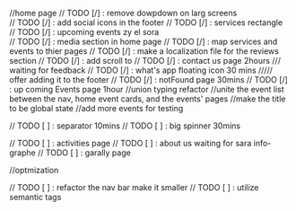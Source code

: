 //home page
// TODO [/] : remove dowpdown on larg screens  
// TODO [/] : add social icons in the footer
// TODO [/] : services rectangle  
// TODO [/] : upcoming events zy el sora  
// TODO [/] : media section in home page
// TODO [/] : map services and events to thier pages
// TODO [/] : make a localization file for the reviews section
// TODO [/] : add scroll to
// TODO [/] : contact us page 2hours /// waiting for feedback
// TODO [/] : what's app floating icon 30 mins ///// offer adding it to the footer
// TODO [/] : notFound page 30mins
// TODO [/] : up coming Events page 1hour
//union typing refactor
//unite the event list between the nav, home event cards, and the events' pages
//make the title to be global state
//add more events for testing

// TODO [ ] : separator 10mins
// TODO [ ] : big spinner 30mins

// TODO [ ] : activities page
// TODO [ ] : about us waiting for sara info-graphe
// TODO [ ] : garally page

//optmization

// TODO [ ] : refactor the nav bar make it smaller
// TODO [ ] : utilize semantic tags
